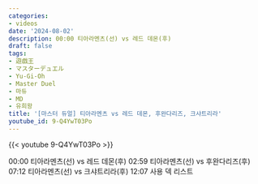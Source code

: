 ```yaml
---
categories:
- videos
date: '2024-08-02'
description: 00:00 티아라멘츠(선) vs 레드 데몬(후)
draft: false
tags:
- 遊戯王
- マスターデュエル
- Yu-Gi-Oh
- Master Duel
- 마듀
- MD
- 유희왕
title: '[마스터 듀얼] 티아라멘츠 vs 레드 데몬, 후완다리즈, 크샤트리라'
youtube_id: 9-Q4YwT03Po
---
```



{{< youtube 9-Q4YwT03Po >}}

00:00 티아라멘츠(선) vs 레드 데몬(후)
02:59 티아라멘츠(선) vs 후완다리즈(후)
07:12 티아라멘츠(선) vs 크샤트리라(후)
12:07 사용 덱 리스트